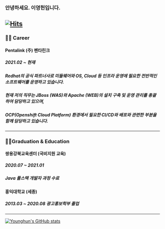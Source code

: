 ### 안녕하세요. 이영헌입니다.
[![Hits](https://hits.seeyoufarm.com/api/count/incr/badge.svg?url=https%3A%2F%2Fgithub.com%2Fdldudgjs31&count_bg=%2379C83D&title_bg=%23555555&icon=&icon_color=%23E7E7E7&title=hits&edge_flat=false)](https://hits.seeyoufarm.com)
---
### 👩‍💻 Career
#### Pentalink (주) 펜타린크
##### 2021.02 ~ 현재
##### Redhat의 공식 파트너사로 미들웨어와 OS, Cloud 등 인프라 운영에 필요한 전반적인 소프트웨어를 운영하고 있습니다.
##### 현재 저의 직무는 JBoss (WAS)와 Apache (WEB)의 설치 구축 및 운영 관리를 총괄하여 담당하고 있으며, 
##### OCP(Openshift Cloud Platform) 환경에서 필요한 CI/CD와 배포와 관련한 부분을 함께 담당하고 있습니다.

---
### 👨‍🎓Graduation & Education

#### 쌍용강북교육센터 (국비지원 교육)
##### 2020.07 ~ 2021.01
##### Java 풀스택 개발자 과정 수료

###  
#### 홍익대학교 (세종)
##### 2013.03 ~ 2020.08 광고홍보학부 졸업
##### 
---
[![Younghun's GitHub stats](https://github-readme-stats.vercel.app/api?username=dldudgjs31)](https://github.com/anuraghazra/github-readme-stats)

<!--
**dldudgjs31/dldudgjs31** is a ✨ _special_ ✨ repository because its `README.md` (this file) appears on your GitHub profile.

Here are some ideas to get you started:

- 🔭 I’m currently working on ...
- 🌱 I’m currently learning ...
- 👯 I’m looking to collaborate on ...
- 🤔 I’m looking for help with ...
- 💬 Ask me about ...
- 📫 How to reach me: ...
- 😄 Pronouns: ...
- ⚡ Fun fact: ...
-->
